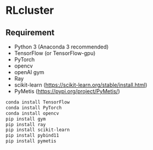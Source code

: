 # RLcluster

## Requirement
- Python 3 (Anaconda 3 recommended)
- TensorFlow (or TensorFlow-gpu)
- PyTorch
- opencv
- openAI gym
- Ray
- scikit-learn (https://scikit-learn.org/stable/install.html)
- PyMetis (https://pypi.org/project/PyMetis/)

```bash
conda install TensorFlow
conda install PyTorch
conda install opencv
pip install gym
pip install ray
pip install scikit-learn
pip install pybind11
pip install pymetis
```
